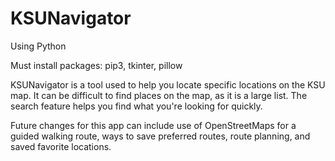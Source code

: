 # KSUNavigator
Using Python

Must install packages: pip3, tkinter, pillow

KSUNavigator is a tool used to help you locate specific locations on the KSU map. It can be difficult to find places on the map, as it is a large list. The search feature helps you find what you're looking for quickly.

Future changes for this app can include use of OpenStreetMaps for a guided walking route, ways to save preferred routes, route planning, and saved favorite locations.
